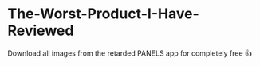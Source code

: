 # The-Worst-Product-I-Have-Reviewed
Download all images from the retarded PANELS app for completely free 👍

